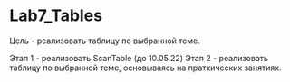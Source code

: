 # Lab7_Tables
Цель - реализовать таблицу по выбранной теме.

Этап 1 - реализовать ScanTable (до 10.05.22)
Этап 2 - реализовать таблицу по выбранной теме, основываясь на праткических занятиях.
